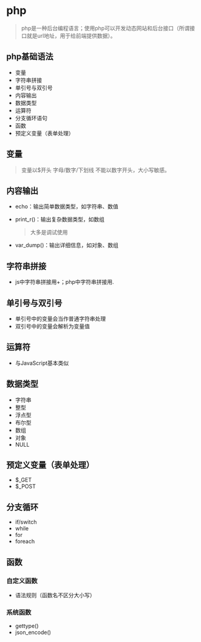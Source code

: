 # php
> php是一种后台编程语言；使用php可以开发动态网站和后台接口（所谓接口就是url地址，用于给前端提供数据）。
## php基础语法
- 变量
- 字符串拼接
- 单引号与双引号
- 内容输出
- 数据类型
- 运算符
- 分支循环语句
- 函数
- 预定义变量（表单处理）
## 变量
> 变量以$开头 字母/数字/下划线 不能以数字开头，大小写敏感。
## 内容输出
- echo：输出简单数据类型，如字符串、数值

- print_r()：输出复杂数据类型，如数组

  > 大多是调试使用

- var_dump()：输出详细信息，如对象、数组
## 字符串拼接
- js中字符串拼接用+；php中字符串拼接用.
## 单引号与双引号
- 单引号中的变量会当作普通字符串处理
- 双引号中的变量会解析为变量值
## 运算符
- 与JavaScript基本类似
## 数据类型
- 字符串
- 整型
- 浮点型
- 布尔型
- 数组
- 对象
- NULL
## 预定义变量（表单处理）
- $_GET
- $_POST
## 分支循环
- if/switch
- while
- for
- foreach
## 函数
### 自定义函数
- 语法规则（函数名不区分大小写）
### 系统函数
- gettype()
- json_encode()
